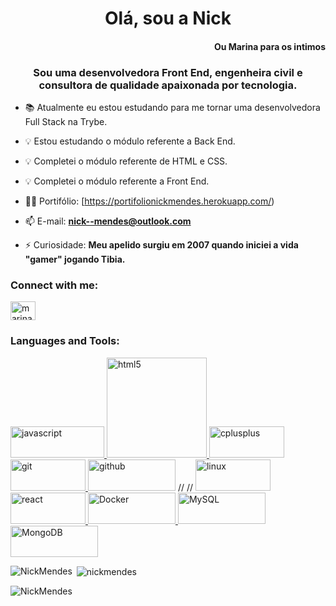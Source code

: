 <h1 align="center">Olá, sou a Nick</h1>
<h4 align="right">Ou Marina para os intimos<h4> 
<h3 align="center">Sou uma desenvolvedora Front End, engenheira civil e consultora de qualidade apaixonada por tecnologia.</h3>

<!-- <p align="left"> <a href="https://github.com/ryo-ma/github-profile-trophy"><img src="https://github-profile-trophy.vercel.app/?username=nickmendes" alt="nickmendes" /></a> </p> -->

- 📚 Atualmente eu estou estudando para me tornar uma desenvolvedora Full Stack na Trybe.

- 💡 Estou estudando o módulo referente a Back End.

- 💡 Completei o módulo referente de HTML e CSS.

- 💡 Completei o módulo referente a Front End.

- 👨‍💻 Portifólio: [https://portifolionickmendes.herokuapp.com/)

- 📫 E-mail: **nick--mendes@outlook.com**

- ⚡ Curiosidade: **Meu apelido surgiu em 2007 quando iniciei a vida "gamer" jogando Tibia.**

<h3 align="left">Connect with me:</h3>
<p align="left">
<a href="https://linkedin.com/in/marina-mendess" target="blank"><img align="center" src="https://raw.githubusercontent.com/rahuldkjain/github-profile-readme-generator/master/src/images/icons/Social/linked-in-alt.svg" alt="marina-mendess" height="30" width="40" /></a>
</p>

<h3 align="left">Languages and Tools:</h3>
<p align="left">
<!-- JavaScript -->
 <a href="https://developer.mozilla.org/en-US/docs/Web/JavaScript" target="_blank" rel="noreferrer"> <img src="https://img.shields.io/badge/JavaScript-323330?style=for-the-badge&logo=javascript&logoColor=F7DF1E" alt="javascript" width="150" height="50"/> </a>
<!-- HTML5 -->
 <a href="https://developer.mozilla.org/en-US/docs/Glossary/HTML5" target="_blank" rel="noreferrer"> <img src="https://img.shields.io/badge/HTML5-E34F26?style=for-the-badge&logo=html5&logoColor=white" alt="html5" width="160" height"50"/> </a>
<!-- C++ -->
 <a href="https://www.w3schools.com/cpp/" target="_blank" rel="noreferrer"> <img src="https://img.shields.io/badge/C%2B%2B-00599C?style=for-the-badge&logo=c%2B%2B&logoColor=white" alt="cplusplus" width="120" height="50"/> </a>
<!-- Git -->
 <a href="https://git-scm.com/" target="_blank" rel="noreferrer"> <img src="https://img.shields.io/badge/GIT-E44C30?style=for-the-badge&logo=git&logoColor=white" alt="git" width="120" height="50"/> </a>
<!-- GitHub -->
 <a href"https://developer.mozilla.org/en-US/docs/Learn/Tools_and_testing/GitHub" target="_blank" rel="noreferrer"> <img src="https://img.shields.io/badge/GitHub-100000?style=for-the-badge&logo=github&logoColor=white" alt="github" width="140" height="50"/> </a>
// <!-- Linux -->
// <a href="https://www.linux.org/" target="_blank" rel="noreferrer"> <img src="https://img.shields.io/badge/Linux-FCC624?style=for-the-badge&logo=linux&logoColor=black" alt="linux" width="120" height="50"/> </a>
<!-- React -->
 <a href="https://reactjs.org/" target="_blank" rel="noreferrer"> <img src="https://img.shields.io/badge/React-20232A?style=for-the-badge&logo=react&logoColor=61DAFB" alt="react" width="120" height="50"/> </a>
<!-- Docker -->
 <a href="https://www.docker.com/company/" target="_blank" rel="noreferrer"> <img src="https://img.shields.io/badge/docker-%230db7ed.svg?style=for-the-badge&logo=docker&logoColor=white" alt="Docker" width="140" height="50"/> </a>
<!-- MySQL -->
 <a href="https://www.mysql.com/" target="_blank" rel="noreferrer"> <img src="https://img.shields.io/badge/mysql-%2300f.svg?style=for-the-badge&logo=mysql&logoColor=white" alt="MySQL" width="140" height="50"/> </a>
 <!-- MongoDB -->
 <a href="https://www.mongodb.com/" target="_blank" rel="noreferrer"> <img src="https://img.shields.io/badge/MongoDB-%234ea94b.svg?style=for-the-badge&logo=mongodb&logoColor=white" alt="MongoDB" width="140" height="50"/> </a>
 
</p>

<p><img align="left" src="https://github-readme-stats.vercel.app/api/top-langs?username=NickMendes&show_icons=true&locale=en&layout=compact" alt="NickMendes" /></p>

<p>&nbsp;<img align="center" src="https://github-readme-stats.vercel.app/api?username=nickmendes&show_icons=true&locale=en" alt="nickmendes" /></p>

<p><img align="center" src="https://github-readme-streak-stats.herokuapp.com/?user=NickMendes&" alt="NickMendes" /></p>
